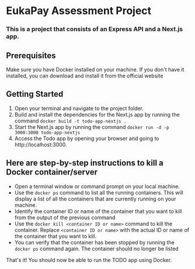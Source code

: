 # EukaPay Assessment Project
### This is a project that consists of an Express API and a Next.js app.

## Prerequisites
Make sure you have Docker installed on your machine. If you don't have it installed, you can download and install it from the official website

## Getting Started
1. Open your terminal and navigate to the project folder.
2. Build and install the dependencies for the Next.js app by running the command `docker build -t todo-app-nextjs .`
3. Start the Next.js app by running the command `docker run -d -p 3000:3000 todo-app-nextjs`
4. Access the Todo app by opening your browser and going to http://localhost:3000.

## Here are step-by-step instructions to kill a Docker container/server 

- Open a terminal window or command prompt on your local machine.
- Use the `docker ps` command to list all the running containers. This will display a list of all the containers that are currently running on your machine.
- Identify the container ID or name of the container that you want to kill from the output of the previous command
- Use the `docker kill <container ID or name>` command to kill the container. Replace `<container ID or name>` with the actual ID or name of the container that you want to kill.
- You can verify that the container has been stopped by running the `docker ps` command again. The container should no longer be listed

That's it! You should now be able to run the TODO app using Docker.

